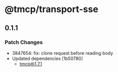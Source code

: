 # @tmcp/transport-sse

## 0.1.1

### Patch Changes

- 3847654: fix: clone request before reading body
- Updated dependencies [1b50780]
    - tmcp@1.7.1
